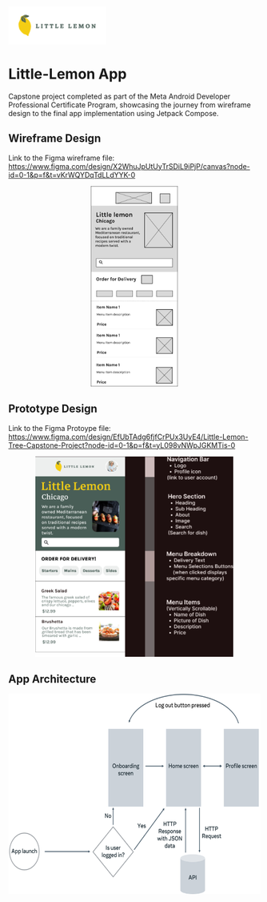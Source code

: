 ![logo](https://github.com/nup-pun/little-lemon/blob/144c3780660cd05a0379a601bcd346c317d28317/Design_Files/Logo%20image.png)
# Little-Lemon App
Capstone project completed as part of the Meta Android Developer Professional Certificate Program, showcasing the journey from wireframe design to the final app implementation using Jetpack Compose.

## Wireframe Design
Link to the Figma wireframe file: https://www.figma.com/design/X2WhuJpUtUyTrSDiL9iPjP/canvas?node-id=0-1&p=f&t=vKrWQYDqTdLLdYYK-0
<div align="center">
  <img src="https://github.com/nup-pun/little-lemon/blob/3e4fc8d84a29b2cae8f651a7cc8092e90109c4dd/Design_Files/Wireframe_Design.jpg" height="400" >
</div>

## Prototype Design
Link to the Figma Protoype file: https://www.figma.com/design/EfUbTAdg6fjfCrPUx3UyE4/Little-Lemon-Tree-Capstone-Project?node-id=0-1&p=f&t=yL098vNWpJGKMTis-0
<div align="center">
  <img src="https://github.com/nup-pun/little-lemon/blob/3e4fc8d84a29b2cae8f651a7cc8092e90109c4dd/Design_Files/Prototype_Design.jpg" height="400" >
</div>

## App Architecture
<div align="center">
  <img src="https://github.com/nup-pun/little-lemon/blob/3e4fc8d84a29b2cae8f651a7cc8092e90109c4dd/Design_Files/flowchart.png" height="400" >
</div>
